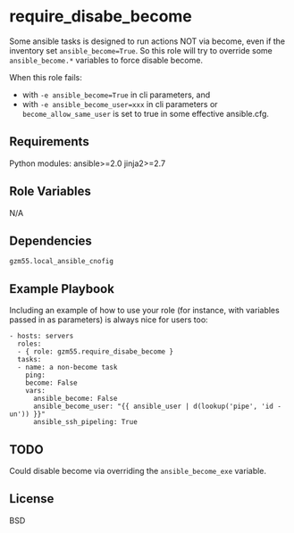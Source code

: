 require_disabe_become
=====================

Some ansible tasks is designed to run actions NOT via become,
even if the inventory set `ansible_become=True`.
So this role will try to override some `ansible_become.*` variables to force disable become.

When this role fails:
- with `-e ansible_become=True` in cli parameters, and
- with `-e ansible_become_user=xxx` in cli parameters or `become_allow_same_user` is set to true in some effective ansible.cfg.

Requirements
------------

Python modules:
ansible>=2.0
jinja2>=2.7

Role Variables
--------------

N/A

Dependencies
------------

`gzm55.local_ansible_cnofig`

Example Playbook
----------------

Including an example of how to use your role (for instance, with variables passed in as parameters) is always nice for users too:

    - hosts: servers
      roles:
      - { role: gzm55.require_disabe_become }
      tasks:
      - name: a non-become task
        ping:
        become: False
        vars:
          ansible_become: False
          ansible_become_user: "{{ ansible_user | d(lookup('pipe', 'id -un')) }}"
          ansible_ssh_pipeling: True

TODO
----

Could disable become via overriding the `ansible_become_exe` variable.

License
-------

BSD
